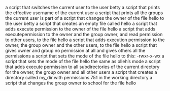 a script that switches the current user to the user betty
a script that prints the effective username of the current user
a script that prints all the groups the current user is part of
a script that changes the owner of the file hello to the user betty
a script that creates an empty file called hello
a script that adds execute permission to the owner of the file hello
a script that adds executepermission to the owner and the group owner, and read permission to other users, to the file hello
a script that adds execution permission to the owner, the group owner and the other users, to the file hello
a script that gives owner and group no permission at all and gives others all the permissions
a script that sets the mode of the file hello to this: -rwxr-x-wx
a script that sets the mode of the file hello the same as olleh’s mode
a script that adds execute permission to all subdirectories of the current directory for the owner, the group owner and all other users
a script that creates a directory called my_dir with permissions 751 in the working directory
a script that changes the group owner to school for the file hello
